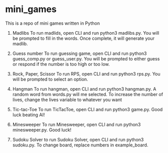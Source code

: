# mini_games
This is a repo of mini games written in Python

1. Madlibs
    To run madlids, open CLI and run python3 madlibs.py. You will be prompted to fill in the words. Once complete, it will generate your madlib.

2. Guess number
    To run guessing game, open CLI and run python3 guess_comp.py or guess_user.py. You will be prompted to either guess or respond if the number is too high or too low.

3. Rock, Paper, Scissor
    To run RPS, open CLI and run python3 rps.py. You will be prompted to select an option.

4. Hangman
    To run hangman, open CLI and run python3 hangman.py. A random word from words.py will me selected. To increase the number of lives, change the lives variable to whatever you want

5. Tic-tac-Toe
    To run TicTacToe, open CLI and run python3 game.py. Good luck beating AI!

6. Minesweeper
    To run Minesweeper, open CLI and run python3 minesweeper.py. Good luck!

7. Sudoku Solver
    to run Sudoku Solver, open CLI and run python3 sudoku.py. To change board, replace numbers in example_board.